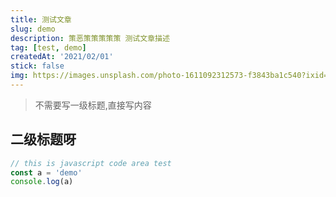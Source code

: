 ```yaml
---
title: 测试文章
slug: demo
description: 策恶策策策策策 测试文章描述
tag: [test, demo]
createdAt: '2021/02/01'
stick: false
img: https://images.unsplash.com/photo-1611092312573-f3843ba1c540?ixid=MXwxMjA3fDB8MHxwaG90by1wYWdlfHx8fGVufDB8fHw%3D&ixlib=rb-1.2.1&auto=format&fit=crop&w=460&q=80
---
```


> 不需要写一级标题,直接写内容

## 二级标题呀

```javascript
// this is javascript code area test
const a = 'demo'
console.log(a)
```
